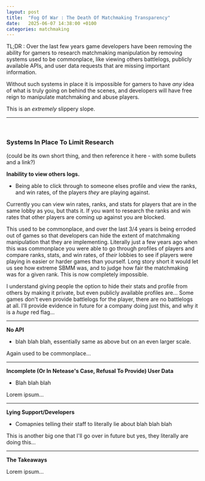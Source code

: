 ```yaml
---
layout: post
title:  "Fog Of War : The Death Of Matchmaking Transparency"
date:   2025-06-07 14:38:00 +0100
categories: matchmaking
---
```


TL;DR : Over the last few years game developers have been removing the ability for gamers to research matchmaking manipulation by removing systems used to be commonplace, like viewing others battlelogs, publicly available APIs, and user data requests that are missing important information. 

Without such systems in place it is impossible for gamers to have *any* idea of what is truly going on behind the scenes, and developers will have free reign to manipulate matchmaking and abuse players.

This is an *extremely* slippery slope.

---

&nbsp;

### Systems In Place To Limit Research

(could be its own short thing, and then reference it here - with some bullets and a link?)

**Inability to view others logs.**
- Being able to click through to someone elses profile and view the ranks, and win rates, of the players *they* are playing against. 

Currently you can view win rates, ranks, and stats for players that are in the same lobby as you, but thats it. If you want to research the ranks and win rates that other players are coming up against you are blocked.

This used to be commonplace, and over the last 3/4 years is being erroded out of games so that developers can hide the extent of matchmaking manipulation that they are implementing. Literally just a few years ago when this was commonplace you were able to go through profiles of players and compare ranks, stats, and win rates, of *their* lobbies to see if players were playing in easier or harder games than yourself. Long story short it would let us see how extreme SBMM was, and to judge how fair the matchmaking was for a given rank. This is now completely impossible. 

I understand giving people the option to hide their stats and profile from others by making it private, but even publicly available profiles are...
Some games don't even provide battlelogs for the player, there are no battlelogs at all. I'll provide evidence in future for a company doing just this, and why it is a *huge* red flag...

---

**No API**
- blah blah blah, essentially same as above but on an even larger scale.

Again used to be commonplace...

---

**Incomplete (Or In Netease's Case, Refusal To Provide) User Data**
- Blah blah blah

Lorem ipsum...

---

**Lying Support/Developers**
- Comapnies telling their staff to literally lie about blah blah blah

This is another big one that I'll go over in future but yes, they literally are doing this...

---

**The Takeaways**

Lorem ipsum...
